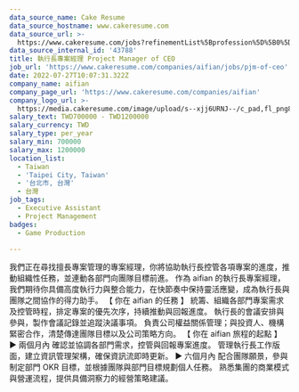 ```yaml
---
data_source_name: Cake Resume
data_source_hostname: www.cakeresume.com
data_source_url: >-
  https://www.cakeresume.com/jobs?refinementList%5Bprofession%5D%5B0%5D=game-production&range%5Bsalary_range%5D%5Bmin%5D=100000
data_source_internal_id: '43788'
title: 執行長專案經理 Project Manager of CEO
job_url: 'https://www.cakeresume.com/companies/aifian/jobs/pjm-of-ceo'
date: 2022-07-27T10:07:31.322Z
company_name: aifian
company_page_url: 'https://www.cakeresume.com/companies/aifian'
company_logo_url: >-
  https://media.cakeresume.com/image/upload/s--xjj6URNJ--/c_pad,fl_png8,h_200,w_200/v1594003769/dqegf8bo2xsfin8seac0.png
salary_text: TWD700000 - TWD1200000
salary_currency: TWD
salary_type: per_year
salary_min: 700000
salary_max: 1200000
location_list:
  - Taiwan
  - 'Taipei City, Taiwan'
  - '台北市, 台灣'
  - 台灣
job_tags:
  - Executive Assistant
  - Project Management
badges:
  - Game Production

---
```


我們正在尋找擅長專案管理的專案經理，你將協助執行長控管各項專案的進度，推動組織性任務，並連動各部門向團隊目標前進。 作為 aifian 的執行長專案經理，我們期待你具備高度執行力與整合能力，在快節奏中保持靈活應變，成為執行長與團隊之間協作的得力助手。 【 你在 aifian 的任務 】 統籌、組織各部門專案需求及控管時程，排定專案的優先次序，持續推動與回報進度。 執行長的會議安排與參與，製作會議記錄並追蹤決議事項。 負責公司權益關係管理；與投資人、機構緊密合作，清楚傳達團隊目標以及公司策略方向。 【 你在 aifian 旅程的起點 】 ► 兩個月內 確認並協調各部門需求，控管與回報專案進度。 管理執行長工作版面，建立資訊管理架構，確保資訊流即時更新。 ► 六個月內 配合團隊願景，參與制定部門 OKR 目標，並根據團隊與部門目標規劃個人任務。 熟悉集團的商業模式與營運流程，提供具備洞察力的經營策略建議。